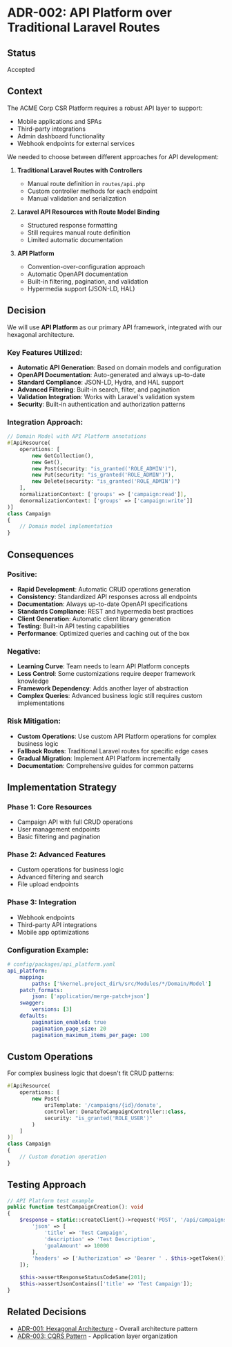 # ADR-002: API Platform over Traditional Laravel Routes

## Status

Accepted

## Context

The ACME Corp CSR Platform requires a robust API layer to support:
- Mobile applications and SPAs
- Third-party integrations
- Admin dashboard functionality
- Webhook endpoints for external services

We needed to choose between different approaches for API development:

1. **Traditional Laravel Routes with Controllers**
   - Manual route definition in `routes/api.php`
   - Custom controller methods for each endpoint
   - Manual validation and serialization

2. **Laravel API Resources with Route Model Binding**
   - Structured response formatting
   - Still requires manual route definition
   - Limited automatic documentation

3. **API Platform**
   - Convention-over-configuration approach
   - Automatic OpenAPI documentation
   - Built-in filtering, pagination, and validation
   - Hypermedia support (JSON-LD, HAL)

## Decision

We will use **API Platform** as our primary API framework, integrated with our hexagonal architecture.

### Key Features Utilized:
- **Automatic API Generation**: Based on domain models and configuration
- **OpenAPI Documentation**: Auto-generated and always up-to-date
- **Standard Compliance**: JSON-LD, Hydra, and HAL support
- **Advanced Filtering**: Built-in search, filter, and pagination
- **Validation Integration**: Works with Laravel's validation system
- **Security**: Built-in authentication and authorization patterns

### Integration Approach:
```php
// Domain Model with API Platform annotations
#[ApiResource(
    operations: [
        new GetCollection(),
        new Get(),
        new Post(security: "is_granted('ROLE_ADMIN')"),
        new Put(security: "is_granted('ROLE_ADMIN')"),
        new Delete(security: "is_granted('ROLE_ADMIN')")
    ],
    normalizationContext: ['groups' => ['campaign:read']],
    denormalizationContext: ['groups' => ['campaign:write']]
)]
class Campaign
{
    // Domain model implementation
}
```

## Consequences

### Positive:
- **Rapid Development**: Automatic CRUD operations generation
- **Consistency**: Standardized API responses across all endpoints
- **Documentation**: Always up-to-date OpenAPI specifications
- **Standards Compliance**: REST and hypermedia best practices
- **Client Generation**: Automatic client library generation
- **Testing**: Built-in API testing capabilities
- **Performance**: Optimized queries and caching out of the box

### Negative:
- **Learning Curve**: Team needs to learn API Platform concepts
- **Less Control**: Some customizations require deeper framework knowledge
- **Framework Dependency**: Adds another layer of abstraction
- **Complex Queries**: Advanced business logic still requires custom implementations

### Risk Mitigation:
- **Custom Operations**: Use custom API Platform operations for complex business logic
- **Fallback Routes**: Traditional Laravel routes for specific edge cases
- **Gradual Migration**: Implement API Platform incrementally
- **Documentation**: Comprehensive guides for common patterns

## Implementation Strategy

### Phase 1: Core Resources
- Campaign API with full CRUD operations
- User management endpoints
- Basic filtering and pagination

### Phase 2: Advanced Features
- Custom operations for business logic
- Advanced filtering and search
- File upload endpoints

### Phase 3: Integration
- Webhook endpoints
- Third-party API integrations
- Mobile app optimizations

### Configuration Example:
```yaml
# config/packages/api_platform.yaml
api_platform:
    mapping:
        paths: ['%kernel.project_dir%/src/Modules/*/Domain/Model']
    patch_formats:
        json: ['application/merge-patch+json']
    swagger:
        versions: [3]
    defaults:
        pagination_enabled: true
        pagination_page_size: 20
        pagination_maximum_items_per_page: 100
```

## Custom Operations

For complex business logic that doesn't fit CRUD patterns:

```php
#[ApiResource(
    operations: [
        new Post(
            uriTemplate: '/campaigns/{id}/donate',
            controller: DonateToCampaignController::class,
            security: "is_granted('ROLE_USER')"
        )
    ]
)]
class Campaign
{
    // Custom donation operation
}
```

## Testing Approach

```php
// API Platform test example
public function testCampaignCreation(): void
{
    $response = static::createClient()->request('POST', '/api/campaigns', [
        'json' => [
            'title' => 'Test Campaign',
            'description' => 'Test Description',
            'goalAmount' => 10000
        ],
        'headers' => ['Authorization' => 'Bearer ' . $this->getToken()]
    ]);

    $this->assertResponseStatusCodeSame(201);
    $this->assertJsonContains(['title' => 'Test Campaign']);
}
```

## Related Decisions

- [ADR-001: Hexagonal Architecture](001-hexagonal-architecture.md) - Overall architecture pattern
- [ADR-003: CQRS Pattern](003-cqrs-pattern.md) - Application layer organization